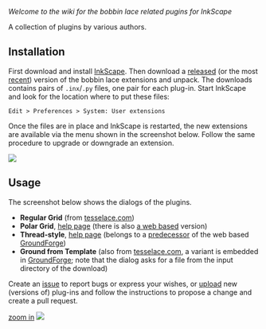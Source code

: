 *Welcome to the wiki for the bobbin lace related pugins for InkScape*

A collection of plugins by various authors.

## Installation

First download and install [InkScape].
Then download a [released] (or the most [recent]) version of the bobbin lace extensions and unpack.
The downloads contains pairs of  `.inx`/`.py` files, one pair for each plug-in.
Start InkScape and look for the location where to put these files:

    Edit > Preferences > System: User extensions

Once the files are in place and InkScape is restarted, the new extensions are available via the menu shown in the screenshot below. Follow the same procedure to upgrade or downgrade an extension.

![](https://raw.githubusercontent.com/wiki/d-bl/inkscape-bobbinlace/home-images/menu.png)

## Usage

The screenshot below shows the dialogs of the plugins.

* **Regular Grid** (from [tesselace.com])
* **Polar Grid**, [help page](Polar-Grids) (there is also [a web based](http://jo-pol.github.io/DiBL/polar-grids/) version)
* **Thread-style**, [help page](Thread-style) (belongs to a [predecessor] of the web based [GroundForge])
* **Ground from Template** (also from [tesselace.com], a variant is embedded in [GroundForge]; note that the dialog asks for a file from the input directory of the download)


Create an [issue] to report bugs or express your wishes, or [upload] new (versions of) plug-ins and follow the instructions to propose a change and create a pull request.

[zoom in](https://raw.githubusercontent.com/wiki/d-bl/inkscape-bobbinlace/home-images/dialogs.png)
![](https://raw.githubusercontent.com/wiki/d-bl/inkscape-bobbinlace/home-images/dialogs.png)

[InkScape]: https://inkscape.org
[released]: https://github.com/d-bl/inkscape-bobbinlace/releases
[recent]: https://github.com/d-bl/inkscape-bobbinlace/archive/master.zip
[issue]: https://github.com/d-bl/inkscape-bobbinlace/issues
[tesselace.com]: https://tesselace.com/tools/inkscape-extension/
[GroundForge]: https://d-bl.github.io/GroundForge
[predecessor]: https://d-bl.github.io/
[upload]: https://github.com/d-bl/inkscape-bobbinlace